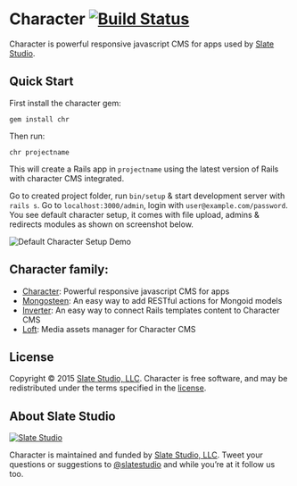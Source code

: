 # Character [![Build Status](https://travis-ci.org/slate-studio/chr.svg?branch=master)](https://travis-ci.org/slate-studio/chr)

Character is powerful responsive javascript CMS for apps used by [Slate Studio](https://www.slatestudio.com).


## Quick Start

First install the character gem:

    gem install chr

Then run:

    chr projectname

This will create a Rails app in `projectname` using the latest version of Rails with character CMS integrated.

Go to created project folder, run `bin/setup` & start development server with `rails s`. Go to `localhost:3000/admin`, login with `user@example.com/password`. You see default character setup, it comes with file upload, admins & redirects modules as shown on screenshot below.

![Default Character Setup Demo](https://raw.github.com/slate-studio/chr/master/docs/demo.png)


## Character family:

- [Character](https://github.com/slate-studio/chr): Powerful responsive javascript CMS for apps
- [Mongosteen](https://github.com/slate-studio/mongosteen): An easy way to add RESTful actions for Mongoid models
- [Inverter](https://github.com/slate-studio/inverter): An easy way to connect Rails templates content to Character CMS
- [Loft](https://github.com/slate-studio/loft): Media assets manager for Character CMS


## License

Copyright © 2015 [Slate Studio, LLC](http://slatestudio.com). Character is free software, and may be redistributed under the terms specified in the [license](LICENSE.md).


## About Slate Studio

[![Slate Studio](https://slate-git-images.s3-us-west-1.amazonaws.com/slate.png)](http://slatestudio.com)

Character is maintained and funded by [Slate Studio, LLC](http://slatestudio.com). Tweet your questions or suggestions to [@slatestudio](https://twitter.com/slatestudio) and while you’re at it follow us too.




